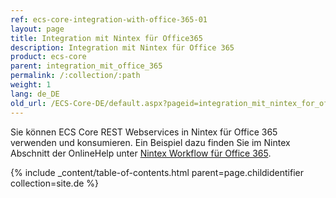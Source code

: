 ```yaml
---
ref: ecs-core-integration-with-office-365-01
layout: page
title: Integration mit Nintex für Office365
description: Integration mit Nintex für Office 365
product: ecs-core
parent: integration_mit_office_365
permalink: /:collection/:path
weight: 1
lang: de_DE
old_url: /ECS-Core-DE/default.aspx?pageid=integration_mit_nintex_for_office365
---
```


Sie können ECS Core REST Webservices in Nintex für Office 365 verwenden und konsumieren. Ein Beispiel dazu finden Sie im Nintex Abschnitt der OnlineHelp unter [Nintex Workflow für Office 365](../integration_mit_nintex/nintex-workflow-fuer-office-365). 

{% include _content/table-of-contents.html parent=page.childidentifier collection=site.de %}